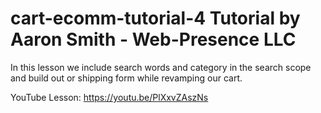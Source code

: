 # cart-ecomm-tutorial-4 Tutorial by Aaron Smith - Web-Presence LLC

In this lesson we include search words and category in the search scope and build out or shipping form while revamping our cart.

YouTube Lesson: https://youtu.be/PlXxvZAszNs
